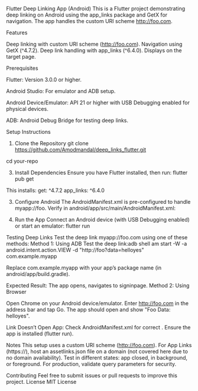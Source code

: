 Flutter Deep Linking App (Android)
This is a Flutter project demonstrating deep linking on Android using the app_links package and GetX for navigation.
The app handles the custom URI scheme http://foo.com.

Features


Deep linking with custom URI scheme (http://foo.com).
Navigation using GetX (^4.7.2).
Deep link handling with app_links (^6.4.0).
Displays on the target page.

Prerequisites


Flutter: Version 3.0.0 or higher.

Android Studio: For emulator and ADB setup.

Android Device/Emulator: API 21 or higher with USB Debugging enabled for physical devices.

ADB: Android Debug Bridge for testing deep links.

Setup Instructions

1. Clone the Repository
git clone https://github.com/Amodmandal/deep_links_flutter.git

cd your-repo

3. Install Dependencies
Ensure you have Flutter installed, then run:
flutter pub get

This installs:
get: ^4.7.2
app_links: ^6.4.0

3. Configure Android
The AndroidManifest.xml is pre-configured to handle myapp://foo. Verify in android/app/src/main/AndroidManifest.xml:
<intent-filter>
    <action android:name="android.intent.action.VIEW" />
    <category android:name="android.intent.category.DEFAULT" />
    <category android:name="android.intent.category.BROWSABLE" />
    <data android:scheme="myapp" android:host="foo" />
</intent-filter>

4. Run the App
Connect an Android device (with USB Debugging enabled) or start an emulator:
flutter run

Testing Deep Links
Test the deep link myapp://foo.com using one of these methods:
Method 1: Using ADB
Test the deep link:adb shell am start -W -a android.intent.action.VIEW -d "http://foo?data=helloyes" com.example.myapp

Replace com.example.myapp with your app’s package name (in android/app/build.gradle).

Expected Result: The app opens, navigates to signinpage.
Method 2: Using Browser

Open Chrome on your Android device/emulator.
Enter http://foo.com in the address bar and tap Go.
The app should open and show "Foo Data: helloyes".


Link Doesn’t Open App:
Check AndroidManifest.xml for correct <intent-filter>.
Ensure the app is installed (flutter run).


Notes
This setup uses a custom URI scheme (http://foo.com). For App Links (https://), host an assetlinks.json file on a domain (not covered here due to no domain availability).
Test in different states: app closed, in background, or foreground.
For production, validate query parameters for security.

Contributing
Feel free to submit issues or pull requests to improve this project.
License
MIT License
